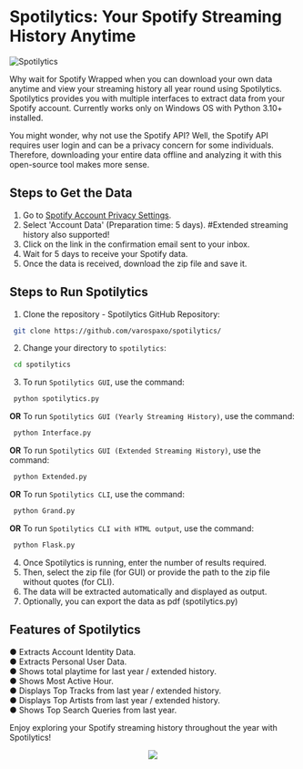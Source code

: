 # Spotilytics: Your Spotify Streaming History Anytime

![Spotilytics](https://github.com/varospaxo/spotilytics/assets/64273563/9bb683d3-1437-479e-ad5c-32109f8e2fb0)


Why wait for Spotify Wrapped when you can download your own data anytime and view your streaming history all year round using Spotilytics. Spotilytics provides you with multiple interfaces to extract data from your Spotify account. Currently works only on Windows OS with Python 3.10+ installed.

You might wonder, why not use the Spotify API? Well, the Spotify API requires user login and can be a privacy concern for some individuals. Therefore, downloading your entire data offline and analyzing it with this open-source tool makes more sense.

## Steps to Get the Data

1. Go to [Spotify Account Privacy Settings](https://www.spotify.com/us/account/privacy/).
2. Select 'Account Data' (Preparation time: 5 days). #Extended streaming history also supported!
3. Click on the link in the confirmation email sent to your inbox.
4. Wait for 5 days to receive your Spotify data.
5. Once the data is received, download the zip file and save it.

## Steps to Run Spotilytics

1. Clone the repository - Spotilytics GitHub Repository:
```sh
 git clone https://github.com/varospaxo/spotilytics/
 ```
2. Change your directory to `spotilytics`:
  ```sh
   cd spotilytics
   ```
3. To run `Spotilytics GUI`, use the command:
  ```sh
   python spotilytics.py
   ```
<B>OR</B> To run `Spotilytics GUI (Yearly Streaming History)`, use the command:
  ```sh
   python Interface.py
   ```
<B>OR</B> To run `Spotilytics GUI (Extended Streaming History)`, use the command:
  ```sh
   python Extended.py
   ```
<B>OR</B> To run `Spotilytics CLI`, use the command:
  ```sh
   python Grand.py
   ```
<B>OR</B> To run `Spotilytics CLI with HTML output`, use the command:
  ```sh
   python Flask.py
   ```
4. Once Spotilytics is running, enter the number of results required.
5. Then, select the zip file (for GUI) or provide the path to the zip file without quotes (for CLI).
6. The data will be extracted automatically and displayed as output.
7. Optionally, you can export the data as pdf (spotilytics.py)

## Features of Spotilytics
&#9679; Extracts Account Identity Data.<br>
&#9679; Extracts Personal User Data.<br>
&#9679; Shows total playtime for last year / extended history.<br>
&#9679; Shows Most Active Hour.<br>
&#9679; Displays Top Tracks from last year / extended history.<br>
&#9679; Displays Top Artists from last year / extended history.<br>
&#9679; Shows Top Search Queries from last year.<br>

Enjoy exploring your Spotify streaming history throughout the year with Spotilytics!<br>


<p align="center"><img src="https://github.com/varospaxo/spotilytics/assets/64273563/cc193c6b-79cc-45d4-81ba-2999e2c8155d"</img></p>
